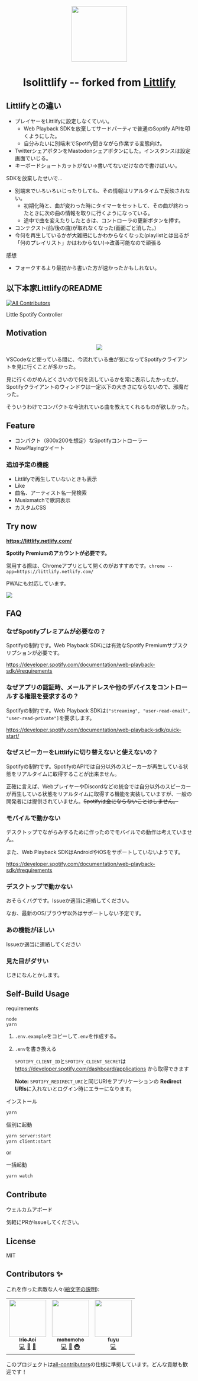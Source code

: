<div align="center">
<img src="https://raw.githubusercontent.com/wiki/eai04191/littlify/images/logo-256.png" width="150px"><br>

# Isolittlify -- forked from [Littlify](https://github.com/eai04191/littlify)

</div>

## Littlifyとの違い

* プレイヤーをLittlifyに設定しなくていい。
  * Web Playback SDKを放棄してサードパーティで普通のSoptify APIを叩くようにした。
  * 自分みたいに別端末でSpotify聞きながら作業する変態向け。
* TwitterシェアボタンをMastodonシェアボタンにした。インスタンスは設定画面でいじる。
* キーボードショートカットがない→書いてないだけなので書けばいい。

SDKを放棄したせいで…

* 別端末でいろいろいじったりしても、その情報はリアルタイムで反映されない。
  * 初期化時と、曲が変わった時にタイマーをセットして、その曲が終わったときに次の曲の情報を取りに行くようになっている。
  * 途中で曲を変えたりしたときは、コントローラの更新ボタンを押す。
* コンテクスト(前/後の曲)が取れなくなった(画面ごと消した。)
* 今何を再生しているかが大雑把にしかわからなくなった(playlistとは出るが「何のプレイリスト」かはわからない)→改善可能なので頑張る

感想
* フォークするより最初から書いた方が速かったかもしれない。

## 以下本家LittlifyのREADME

<!-- ALL-CONTRIBUTORS-BADGE:START - Do not remove or modify this section -->
[![All Contributors](https://img.shields.io/badge/all_contributors-3-orange.svg?style=flat-square)](#contributors-)
<!-- ALL-CONTRIBUTORS-BADGE:END -->

Little Spotify Controller

## Motivation

<div align="center">
<img src="https://raw.githubusercontent.com/wiki/eai04191/littlify/images/screenshot.png">
</div>

VSCodeなど使っている間に、今流れている曲が気になってSpotifyクライアントを見に行くことが多かった。

見に行くのがめんどくさいので何を流しているかを常に表示したかったが、Spotifyクライアントのウィンドウは一定以下の大きさにならないので、邪魔だった。

そういうわけでコンパクトな今流れている曲を教えてくれるものが欲しかった。

## Feature

- コンパクト（800x200を想定）なSpotifyコントローラー
- NowPlayingツイート

### 追加予定の機能

- Littlifyで再生していないときも表示
- Like
- 曲名、アーティスト名一発検索
- Musixmatchで歌詞表示
- カスタムCSS


## Try now

**https://littlify.netlify.com/**

**Spotify Premiumのアカウントが必要です。**

常用する際は、Chromeアプリとして開くのがおすすめです。`chrome --app=https://littlify.netlify.com/`

PWAにも対応しています。

![](https://raw.githubusercontent.com/wiki/eai04191/littlify/images/pwa-install.png)

## FAQ

### なぜSpotifyプレミアムが必要なの？

Spotifyの制約です。Web Playback SDKには有効なSpotify Premiumサブスクリプションが必要です。

https://developer.spotify.com/documentation/web-playback-sdk/#requirements

### なぜアプリの認証時、メールアドレスや他のデバイスをコントロールする権限を要求するの？

Spotifyの制約です。Web Playback SDKは`["streaming", "user-read-email", "user-read-private"]`を要求します。

https://developer.spotify.com/documentation/web-playback-sdk/quick-start/

### なぜスピーカーをLittlifyに切り替えないと使えないの？

Spotifyの制約です。SpotifyのAPIでは自分以外のスピーカーが再生している状態をリアルタイムに取得することが出来ません。

正確に言えば、WebプレイヤーやDiscordなどの統合では自分以外のスピーカーが再生している状態をリアルタイムに取得する機能を実装していますが、一般の開発者には提供されていません。~~Spotifyは金にならないことはしません。~~

### モバイルで動かない

デスクトップでながらみするために作ったのでモバイルでの動作は考えていません。

また、Web Playback SDKはAndroidやiOSをサポートしていないようです。

https://developer.spotify.com/documentation/web-playback-sdk/#requirements

### デスクトップで動かない

おそらくバグです。Issueか適当に連絡してください。

なお、最新のOS/ブラウザ以外はサポートしない予定です。

### あの機能がほしい

Issueか適当に連絡してください

### 見た目がダサい

じきになんとかします。

## Self-Build Usage

requirements
```
node
yarn
```

1. `.env.example`をコピーして`.env`を作成する。
2. `.env`を書き換える

    `SPOTIFY_CLIENT_ID`と`SPOTIFY_CLIENT_SECRET`は https://developer.spotify.com/dashboard/applications から取得できます

    **Note:**  `SPOTIFY_REDIRECT_URI`と同じURIをアプリケーションの **Redirect URIs**に入れないとログイン時にエラーになります。


インストール
```bash
yarn
```

個別に起動
```bash
yarn server:start
yarn client:start
```

or

一括起動
```bash
yarn watch
```

## Contribute

ウェルカムアボード

気軽にPRかIssueしてください。

## License

MIT

## Contributors ✨

これを作った素敵な人々([絵文字の説明](https://allcontributors.org/docs/ja/emoji-key)):

<!-- ALL-CONTRIBUTORS-LIST:START - Do not remove or modify this section -->
<!-- prettier-ignore-start -->
<!-- markdownlint-disable -->
<table>
  <tr>
    <td align="center"><a href="https://mizle.net"><img src="https://avatars1.githubusercontent.com/u/3516343?v=4" width="100px;" alt=""/><br /><sub><b>Irie Aoi</b></sub></a><br /><a href="https://github.com/eai04191/littlify/commits?author=eai04191" title="Code">💻</a> <a href="#design-eai04191" title="Design">🎨</a> <a href="https://github.com/eai04191/littlify/commits?author=eai04191" title="Documentation">📖</a></td>
    <td align="center"><a href="https://mohemohe.dev"><img src="https://avatars3.githubusercontent.com/u/5028163?v=4" width="100px;" alt=""/><br /><sub><b>mohemohe</b></sub></a><br /><a href="https://github.com/eai04191/littlify/commits?author=mohemohe" title="Code">💻</a> <a href="#design-mohemohe" title="Design">🎨</a> <a href="#infra-mohemohe" title="Infrastructure (Hosting, Build-Tools, etc)">🚇</a></td>
    <td align="center"><a href="https://github.com/mfmfuyu"><img src="https://avatars1.githubusercontent.com/u/54523771?v=4" width="100px;" alt=""/><br /><sub><b>fuyu</b></sub></a><br /><a href="https://github.com/eai04191/littlify/commits?author=mfmfuyu" title="Code">💻</a></td>
  </tr>
</table>

<!-- markdownlint-enable -->
<!-- prettier-ignore-end -->
<!-- ALL-CONTRIBUTORS-LIST:END -->

このプロジェクトは[all-contributors](https://github.com/all-contributors/all-contributors)の仕様に準拠しています。どんな貢献も歓迎です！
